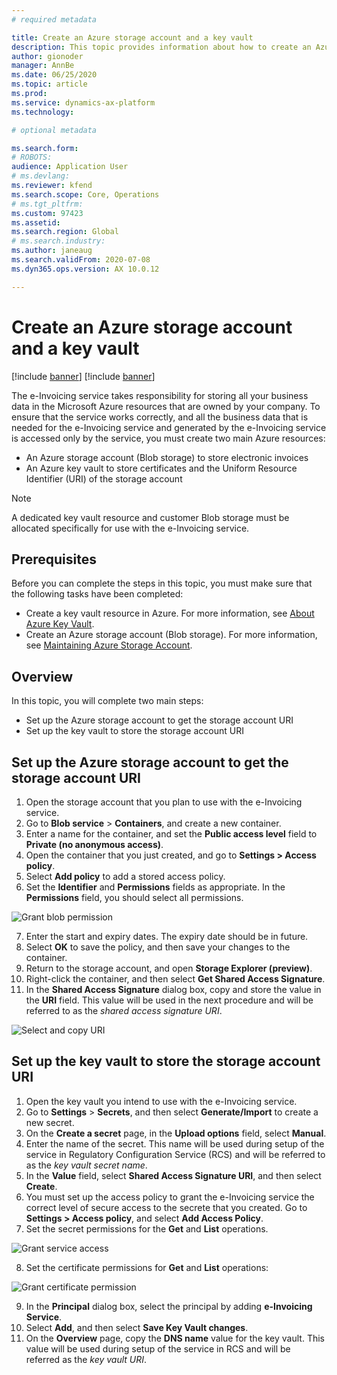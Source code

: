 ```yaml
---
# required metadata

title: Create an Azure storage account and a key vault
description: This topic provides information about how to create an Azure storage account and key vault. 
author: gionoder
manager: AnnBe
ms.date: 06/25/2020
ms.topic: article
ms.prod: 
ms.service: dynamics-ax-platform
ms.technology: 

# optional metadata

ms.search.form: 
# ROBOTS: 
audience: Application User
# ms.devlang: 
ms.reviewer: kfend
ms.search.scope: Core, Operations
# ms.tgt_pltfrm: 
ms.custom: 97423
ms.assetid: 
ms.search.region: Global
# ms.search.industry: 
ms.author: janeaug
ms.search.validFrom: 2020-07-08
ms.dyn365.ops.version: AX 10.0.12

---
```


# Create an Azure storage account and a key vault

[!include [banner](../includes/banner.md)]
[!include [banner](../includes/preview-banner.md)]


The e-Invoicing service takes responsibility for storing all your business data in the Microsoft Azure resources that are owned by your company. To ensure that the service works correctly, and all the business data that is needed for the e-Invoicing service and generated by the e-Invoicing service is accessed only by the service, you must create two main Azure resources:

- An Azure storage account (Blob storage) to store electronic invoices
- An Azure key vault to store certificates and the Uniform Resource Identifier (URI) of the storage account

> [!NOTE]
> A dedicated key vault resource and customer Blob storage must be allocated specifically for use with the e-Invoicing service.

## Prerequisites

Before you can complete the steps in this topic, you must make sure that the following tasks have been completed:

- Create a key vault resource in Azure. For more information, see [About Azure Key Vault](https://docs.microsoft.com/azure/key-vault/general/overview).
- Create an Azure storage account (Blob storage). For more information, see [Maintaining Azure Storage Account](https://docs.microsoft.com/azure/storage/blobs/).

## Overview

In this topic, you will complete two main steps:

- Set up the Azure storage account to get the storage account URI
- Set up the key vault to store the storage account URI

## Set up the Azure storage account to get the storage account URI

1. Open the storage account that you plan to use with the e-Invoicing service.
2. Go to **Blob service** \> **Containers**, and create a new container.
3. Enter a name for the container, and set the **Public access level** field to **Private (no anonymous access)**.
4. Open the container that you just created, and go to **Settings \> Access policy**.
5. Select **Add policy** to add a stored access policy.
6. Set the **Identifier** and **Permissions** fields as appropriate. In the **Permissions** field, you should select all permissions.

![Grant blob permission](media/e-Invoicing-services-create-azure-resources-grant-blob-permissions.png)

7. Enter the start and expiry dates. The expiry date should be in future.
8. Select **OK** to save the policy, and then save your changes to the container.
9. Return to the storage account, and open **Storage Explorer (preview)**.
10. Right-click the container, and then select **Get Shared Access Signature**.
11. In the **Shared Access Signature** dialog box, copy and store the value in the **URI** field. This value will be used in the next procedure and will be referred to as the *shared access signature URI*.

![Select and copy URI](media/e-Invoicing-services-create-azure-resources-select-and-copy-uri.png)

## Set up the key vault to store the storage account URI

1. Open the key vault you intend to use with the e-Invoicing service.
2. Go to **Settings** \> **Secrets**, and then select **Generate/Import** to create a new secret.
3. On the **Create a secret** page, in the **Upload options** field, select **Manual**.
4. Enter the name of the secret. This name will be used during setup of the service in Regulatory Configuration Service (RCS) and will be referred to as the *key vault secret name*.
5. In the **Value** field, select **Shared Access Signature URI**, and then select **Create**.
6. You must set up the access policy to grant the e-Invoicing service the correct level of secure access to the secrete that you created. Go to **Settings \> Access policy**, and select **Add Access Policy**.
7. Set the secret permissions for the **Get** and **List** operations.

![Grant service access](media/e-Invoicing-services-create-azure-resources-grant-service-access.png)

8. Set the certificate permissions for **Get** and **List** operations:

![Grant certificate permission](media/e-Invoicing-services-create-azure-resources-grant-certificate-permission.png)

9. In the **Principal** dialog box, select the principal by adding **e-Invoicing Service**.
10. Select **Add**, and then select **Save Key Vault changes**.
11. On the **Overview** page, copy the **DNS name** value for the key vault. This value will be used during setup of the service in RCS and will be referred as the *key vault URI*.
